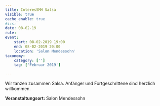 ```yaml
---
title: InteresSMH Salsa
visible: true
cache_enable: true
#ics: 
date: 08-02-19
rule: 
event:
	start: 08-02-2019 19:00
	end: 08-02-2019 20:00
	location: 'Salon Mendessohn'
taxonomy:
	category: ['']
	tag: ['Februar 2019']

---
```

Wir tanzen zusammen Salsa. Anfänger und Fortgeschrittene sind herzlich willkommen.


**Veranstaltungsort:** Salon Mendessohn

